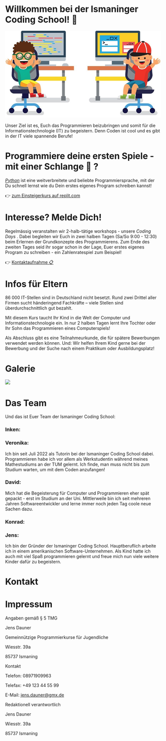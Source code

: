 # Willkommen bei der Ismaninger Coding School! :tada:

![Coding Kids](assets/img/codingkids.jpeg)

Unser Ziel ist es, Euch das Programmieren beizubringen und somit für die Informationstechnologie (IT) zu begeistern. Denn Coden ist cool und es gibt in der IT viele spannende Berufe!
# Programmiere deine ersten Spiele - mit einer Schlange :snake: ?

[_Python_](python.org) ist eine weitverbreitete und beliebte Programmiersprache, mit der Du schnell lernst wie du Dein erstes eigenes Program schreiben kannst!

👉 [zum Einsteigerkurs auf replit.com](https://replit.com/@DavidHeereman/Zahlenratespiel-interaktiv)


# Interesse? Melde Dich!

Regelmässig veranstalten wir 2-halb-tätige workshops - unsere _Coding Days_ . Dabei begleiten wir Euch in zwei halben Tagen (Sa/So 9:00 - 12:30) beim Erlernen der Grundkonzepte des Programmierens. Zum Ende des zweiten Tages seid ihr sogar schon in der Lage, Euer erstes eigenes Program zu schreiben - ein Zahlenratespiel zum Beispiel!

👉 [Kontaktaufnahme 📋](mailto:coding.ismaning@gmail.com?Subject=Anmeldung%20zu%20Coding%20Days&Body=Name%20des%20Kindes:%0D%0AAlter%20des%20Kindes:%0D%0ASchule:)

# Infos für Eltern

86 000 IT-Stellen sind in Deutschland nicht besetzt. Rund zwei Drittel aller Firmen sucht händeringend Fachkräfte – viele Stellen sind überdurchschnittlich gut bezahlt.

Mit diesem Kurs taucht Ihr Kind in die Welt der Computer und Informationstechnologie ein. In nur 2 halben Tagen lernt Ihre Tochter oder Ihr Sohn das Programmieren eines Computerspiels!

Als Abschluss gibt es eine Teilnahmeurkunde, die für spätere Bewerbungen verwendet werden können. Und: Wir helfen Ihrem Kind gerne bei der Bewerbung und der Suche nach einem Praktikum oder Ausbildungsplatz!


# Galerie

<!--- Bildgröße kann auch z. B. mit height="200" verändert werden, hab das jetzt nur mal beispielhaft gemacht --->

<img src="https://user-images.githubusercontent.com/100297303/192149045-3160459f-fef4-49b8-8c79-6dba25660eea.jpeg" width="200" />


# Das Team

Und das ist Euer  Team der Ismaninger Coding School:

### Inken:


### Veronika:
Ich bin seit Juli 2022 als Tutorin bei der Ismaninger Coding School dabei. Programmieren habe ich vor allem als Werkstudentin während meines Mathestudiums an der TUM gelernt. Ich finde, man muss nicht bis zum Studium warten, um mit dem Coden anzufangen!

### David:
Mich hat die Begeisterung für Computer und Programmieren eher spät gepackt - erst im Studium an der Uni. Mittlerweile bin ich seit mehreren Jahren Softwareentwickler und lerne immer noch jeden Tag coole neue Sachen dazu.
### Konrad:

### Jens:
Ich bin der Gründer der Ismaninger Coding School. Hauptberuflich arbeite ich in einem amerikanischen Software-Unternehmen. Als Kind hatte ich auch mit viel Spaß programmieren gelernt und freue mich nun viele weitere Kinder dafür zu begeistern.


# Kontakt

# Impressum

Angaben gemäß § 5 TMG

Jens Dauner

Gemeinnützige Programmierkurse für Jugendliche

Wiesstr. 39a

85737 Ismaning


Kontakt

Telefon: 08971909963

Telefax: +49 123 44 55 99

E-Mail: jens.dauner@gmx.de


Redaktionell verantwortlich


Jens Dauner

Wiesstr. 39a

85737 Ismaning

